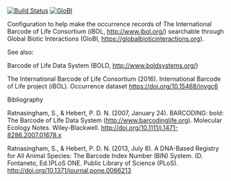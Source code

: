 [![Build Status](https://travis-ci.com/globalbioticinteractions/bold.svg)](https://travis-ci.com/globalbioticinteractions/bold) [![GloBI](http://api.globalbioticinteractions.org/interaction.svg?accordingTo=globi:globalbioticinteractions/bold)](http://globalbioticinteractions.org/?accordingTo=globi:globalbioticinteractions/bold) 


Configuration to help make the occurrence records of The International Barcode of Life Consortium (iBOL, http://www.ibol.org/) searchable through Global Biotic Interactions (GloBI, https://globalbioticinteractions.org). 

See also:

Barcode of Life Data System (BOLD, http://www.boldsystems.org/)

 The International Barcode of Life Consortium (2016). International Barcode of Life project (iBOL). Occurrence dataset https://doi.org/10.15468/inygc6  


Bibliography

Ratnasingham, S., & Hebert, P. D. N. (2007, January 24). BARCODING: bold: The Barcode of Life Data System (http://www.barcodinglife.org). Molecular Ecology Notes. Wiley-Blackwell. http://doi.org/10.1111/j.1471-8286.2007.01678.x

Ratnasingham, S., & Hebert, P. D. N. (2013, July 8). A DNA-Based Registry for All Animal Species: The Barcode Index Number (BIN) System. (D. Fontaneto, Ed.)PLoS ONE. Public Library of Science (PLoS). http://doi.org/10.1371/journal.pone.0066213


